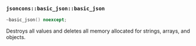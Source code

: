 ### `jsoncons::basic_json::basic_json`

```cpp
~basic_json() noexcept;
```

Destroys all values and deletes all memory allocated for strings, arrays, and objects.


